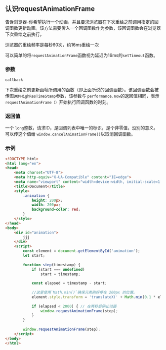 ## 认识requestAnimationFrame

告诉浏览器-你希望执行一个动画，并且要求浏览器在下次重绘之前调用指定的回调函数更新动画。该方法需要传入一个回调函数作为参数，该回调函数会在浏览器下次重绘之前执行。

浏览器的重绘频率是每秒60次，约16ms重绘一次

可以简单的将`requestAnimationFrame`函数视为延迟为16ms的`setTimeout`函数。



### 参数

`callback`

下次重绘之前更新画帧所调用的函数（即上面所说的回调函数）。该回调函数会被传图`DOMHighResTimeStamp`参数，该参数与 `performance.now`的返回值相同，表示`requestAnimationFrame（）`开始执行回调函数的时刻。

### 返回值

一个 `long`整数，请求ID，是回调列表中唯一的标识，是个非零值，没别的意义。可以传这个值给 `window.cancelAnimationFrame()`以取消回调函数。



### 示例

```html
<!DOCTYPE html>
<html lang="en">
<head>
    <meta charset="UTF-8">
    <meta http-equiv="X-UA-Compatible" content="IE=edge">
    <meta name="viewport" content="width=device-width, initial-scale=1.0">
    <title>Document</title>
    <style>
        .animation {
            height: 200px;
            width: 200px;
            background-color: red;
        }
    </style>
</head>
<body>
    <div id="animation">
        jjj
    </div>
    <script>
        const element = document.getElementById('animation');
        let start;
    
        function step(timestamp) {
            if (start === undefined)
                start = timestamp;
            
            const elapsed = timestamp - start;
    
            //这里使用`Math.min()`确保元素刚好停在 200px 的位置。
            element.style.transform = 'translateX(' + Math.min(0.1 * elapsed, 200) + 'px)';
    
            if (elapsed < 2000) { // 在两秒后停止动画
                window.requestAnimationFrame(step);
            }
        }
    
        window.requestAnimationFrame(step);
    </script>
</body>
</html>
```



### 






